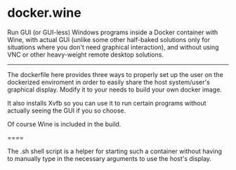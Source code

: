 # docker.wine

Run GUI (or GUI-less) Windows programs inside a Docker container with Wine, with actual GUI
(unlike some other half-baked solutions only for situations where you don't need graphical interaction),
and without using VNC or other heavy-weight remote desktop solutions.

-----

The dockerfile here provides three ways to properly set up the user on the dockerized enviroment 
in order to easily share the host system/user's graphical display. Modify it to your needs to 
build your own docker image.

It also installs Xvfb so you can use it to run certain programs without actually seeing the GUI if you so choose.

Of course Wine is included in the build.

====

The .sh shell script is a helper for starting such a container without having to manually type in
the necessary arguments to use the host's display.

